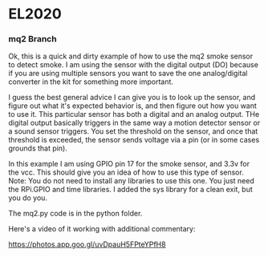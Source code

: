 # EL2020

### mq2 Branch

Ok, this is a quick and dirty example of how to use the mq2 smoke sensor to detect smoke.  I am using the sensor with the digital output (DO) because if you are using multiple sensors you want to save the one analog/digital converter in the kit for something more important.

I guess the best general advice I can give you is to look up the sensor, and figure out what it's expected behavior is, and then figure out how you want to use it.  This particular sensor has both a digital and an analog output.  THe digital output basically triggers in the same way a motion detector sensor or a sound sensor triggers.  You set the threshold on the sensor, and once that threshold is exceeded, the sensor sends voltage via a pin (or in some cases grounds that pin).

In this example I am using GPIO pin 17 for the smoke sensor, and 3.3v for the vcc.  This should give you an idea of how to use this type of sensor.  Note: You do not need to install any libraries to use this one.  You just need the RPi.GPIO and time libraries.  I added the sys library for a clean exit, but you do you.

The mq2.py code is in the python folder.

Here's a video of it working with additional commentary:

https://photos.app.goo.gl/uvDpauH5FPteYPfH8
